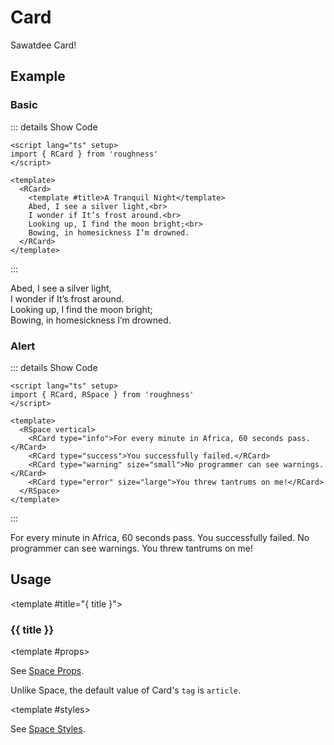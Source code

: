 <script lang="ts" setup>
import { RCard, RSpace } from 'roughness'
</script>

# Card

Sawatdee Card!

## Example

### Basic

::: details Show Code

```vue
<script lang="ts" setup>
import { RCard } from 'roughness'
</script>

<template>
  <RCard>
    <template #title>A Tranquil Night</template>
    Abed, I see a silver light,<br>
    I wonder if It’s frost around.<br>
    Looking up, I find the moon bright;<br>
    Bowing, in homesickness I’m drowned.
  </RCard>
</template>
```

:::

<RCard>
  <template #title>A Tranquil Night</template>
  Abed, I see a silver light,<br>
  I wonder if It’s frost around.<br>
  Looking up, I find the moon bright;<br>
  Bowing, in homesickness I’m drowned.
</RCard>

### Alert

::: details Show Code

```vue
<script lang="ts" setup>
import { RCard, RSpace } from 'roughness'
</script>

<template>
  <RSpace vertical>
    <RCard type="info">For every minute in Africa, 60 seconds pass.</RCard>
    <RCard type="success">You successfully failed.</RCard>
    <RCard type="warning" size="small">No programmer can see warnings.</RCard>
    <RCard type="error" size="large">You threw tantrums on me!</RCard>
  </RSpace>
</template>
```

:::

<RSpace vertical>
  <RCard type="info">For every minute in Africa, 60 seconds pass.</RCard>
  <RCard type="success">You successfully failed.</RCard>
  <RCard type="warning" size="small">No programmer can see warnings.</RCard>
  <RCard type="error" size="large">You threw tantrums on me!</RCard>
</RSpace>

## Usage

<RUsage file="src/card/index.vue">

  <template #title="{ title }">

  ### {{ title }}

  </template>

  <template #props>

  <RProp name="...">

  See [Space Props](/components/space#props).

  Unlike Space, the default value of Card's `tag` is `article`.

  </RProp>

  </template>

  <template #styles>

  <RStyle name="...">

  See [Space Styles](/components/space#styles).

  </RStyle>

  </template>

</RUsage>
